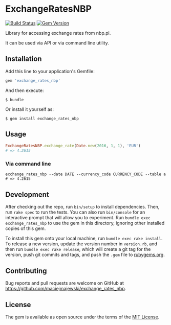 # ExchangeRatesNBP

[![Build Status](https://travis-ci.org/maciejmajewski/exchange_rates_nbp.svg?branch=master)](https://travis-ci.org/maciejmajewski/exchange_rates_nbp)
[![Gem Version](https://badge.fury.io/rb/exchange_rates_nbp.svg)](https://badge.fury.io/rb/exchange_rates_nbp)

Library for accessing exchange rates from nbp.pl.

It can be used via API or via command line utility.

## Installation

Add this line to your application's Gemfile:

```ruby
gem 'exchange_rates_nbp'
```

And then execute:

    $ bundle

Or install it yourself as:

    $ gem install exchange_rates_nbp

## Usage

```ruby
ExchangeRatesNBP.exchange_rate(Date.new(2016, 1, 1), 'EUR')
# => 4.2615
```

### Via command line

```
exchange_rates_nbp --date DATE --currency_code CURRENCY_CODE --table a
# => 4.2615
```

## Development

After checking out the repo, run `bin/setup` to install dependencies. Then, run `rake spec` to run the tests. You can also run `bin/console` for an interactive prompt that will allow you to experiment. Run `bundle exec exchange_rates_nbp` to use the gem in this directory, ignoring other installed copies of this gem.

To install this gem onto your local machine, run `bundle exec rake install`. To release a new version, update the version number in `version.rb`, and then run `bundle exec rake release`, which will create a git tag for the version, push git commits and tags, and push the `.gem` file to [rubygems.org](https://rubygems.org).

## Contributing

Bug reports and pull requests are welcome on GitHub at https://github.com/maciejmajewski/exchange_rates_nbp.

## License

The gem is available as open source under the terms of the [MIT License](http://opensource.org/licenses/MIT).
